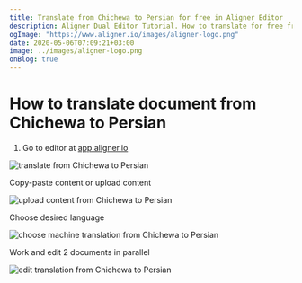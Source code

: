 ```yaml
---
title: Translate from Chichewa to Persian for free in Aligner Editor
description: Aligner Dual Editor Tutorial. How to translate for free from Chichewa to Persian. Aligner is multilingual document management platform. 
ogImage: "https://www.aligner.io/images/aligner-logo.png"
date: 2020-05-06T07:09:21+03:00
image: ../images/aligner-logo.png
onBlog: true
---
```


# How to translate document from Chichewa to Persian

1. Go to editor at [app.aligner.io](https://app.aligner.io "Aligner App web page")

![translate from Chichewa to Persian](../aligner-blank-editor.png "translate from Chichewa to Persian")

Copy-paste content or upload content

![upload content from Chichewa to Persian](../aligner-uploaded-document.png "upload content from Chichewa to Persian")

Choose desired language

![choose machine translation from Chichewa to Persian](../aligner-language-dropdown.png "choose machine translation from Chichewa to Persian")

Work and edit 2 documents in parallel

![edit translation from Chichewa to Persian](../aligner-double-sitded-editor.png "edit translation from Chichewa to Persian")

